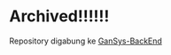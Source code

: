# Archived!!!!!!
Repository digabung ke [GanSys-BackEnd](https://github.com/muhammadfarras/Gansys-Backend)
